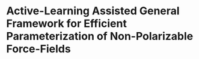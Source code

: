 # Active-Learning Assisted General Framework for Efficient Parameterization of Non-Polarizable Force-Fields

